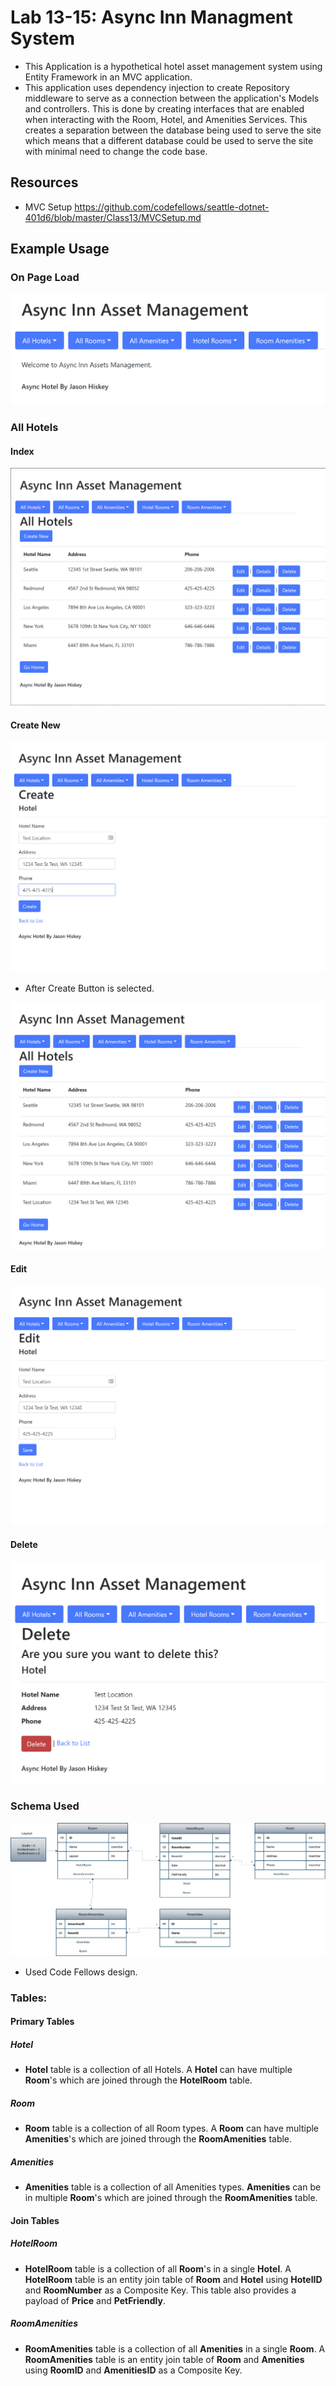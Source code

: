 
# Lab 13-15: Async Inn Managment System 

- This Application is a hypothetical hotel asset management system using Entity Framework in an MVC application.
- This application uses dependency injection to create Repository middleware to serve as a connection between the application's Models and controllers. This is done by creating interfaces that are enabled  when interacting with the Room, Hotel, and Amenities Services. This creates a separation between the database being used to serve the site which means that a different database could be used to serve the site with minimal need to change the code base.
   
## Resources
- MVC Setup https://github.com/codefellows/seattle-dotnet-401d6/blob/master/Class13/MVCSetup.md

## Example Usage
### On Page Load

![Home Index](assets/home.PNG)    

### All Hotels

#### Index

![All Hotels Index](assets/allHotels.PNG)

#### Create New

![All Hotels Create](assets/allHotelsCreate.PNG)

- After Create Button is selected.

![All Hotels Submit](assets/allHotelsCreateSubmit.PNG)

#### Edit

![All Hotels Edit](assets/allHotelsEdit.PNG)

#### Delete

![All Hotels Delete](assets/allHotelsDelete.PNG)

### Schema Used
![Hotel Schema](/assets/hotelSchema.png)    
- Used Code Fellows design.

### Tables:

#### Primary Tables
##### Hotel
- **Hotel** table is a collection of all Hotels. A **Hotel** can have multiple **Room**'s which are joined through the **HotelRoom** table.

##### Room
- **Room** table is a collection of all Room types. A **Room** can have multiple **Amenities**'s which are joined through the **RoomAmenities** table.

##### Amenities
- **Amenities** table is a collection of all Amenities types. **Amenities** can be in multiple **Room**'s which are joined through the **RoomAmenities** table.

#### Join Tables

##### HotelRoom
- **HotelRoom** table is a collection of all **Room**'s in a single **Hotel**. A **HotelRoom** table is an entity join table of **Room** and **Hotel** using **HotelID** and **RoomNumber** as a Composite Key. This table also provides a payload of **Price** and **PetFriendly**.

##### RoomAmenities
- **RoomAmenities** table is a collection of all **Amenities** in a single **Room**. A **RoomAmenities** table is an entity join table of **Room** and **Amenities** using **RoomID** and **AmenitiesID** as a Composite Key.



